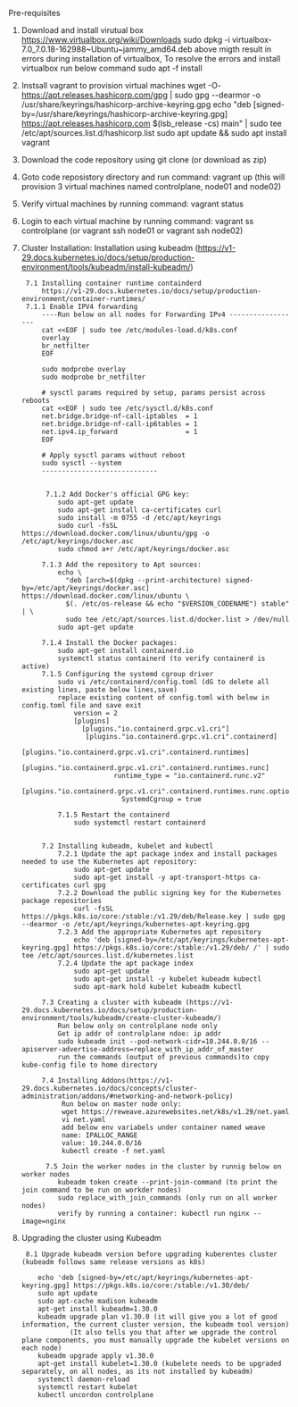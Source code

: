 Pre-requisites 
1. Download and install virutual box https://www.virtualbox.org/wiki/Downloads
    sudo dpkg -i virtualbox-7.0_7.0.18-162988~Ubuntu~jammy_amd64.deb
    above migth result in errors during installation of virtualbox, To resolve the errors and install virtualbox run below command
    sudo apt -f install
2. Instsall vagrant to provision virtual machines
    wget -O- https://apt.releases.hashicorp.com/gpg | sudo gpg --dearmor -o /usr/share/keyrings/hashicorp-archive-keyring.gpg
    echo "deb [signed-by=/usr/share/keyrings/hashicorp-archive-keyring.gpg] https://apt.releases.hashicorp.com $(lsb_release -cs) main" | sudo tee /etc/apt/sources.list.d/hashicorp.list
    sudo apt update && sudo apt install vagrant
3. Download the code repository using git clone (or download as zip)
4. Goto code reposistory directory and run command: vagrant up (this will provision 3 virtual machines named controlplane, node01 and node02)
5. Verify virtual machines by running command: vagrant status
6. Login to each virtual machine by running command: vagrant ss controlplane (or vagrant ssh node01 or vagrant ssh node02)


7. Cluster Installation:
        Installation using kubeadm (https://v1-29.docs.kubernetes.io/docs/setup/production-environment/tools/kubeadm/install-kubeadm/)
    
        7.1 Installing container runtime containderd
            https://v1-29.docs.kubernetes.io/docs/setup/production-environment/container-runtimes/
        7.1.1 Enable IPV4 forwarding
            ----Run below on all nodes for Forwarding IPv4 ------------------
            cat <<EOF | sudo tee /etc/modules-load.d/k8s.conf
            overlay
            br_netfilter
            EOF
            
            sudo modprobe overlay
            sudo modprobe br_netfilter
            
            # sysctl params required by setup, params persist across reboots
            cat <<EOF | sudo tee /etc/sysctl.d/k8s.conf
            net.bridge.bridge-nf-call-iptables  = 1
            net.bridge.bridge-nf-call-ip6tables = 1
            net.ipv4.ip_forward                 = 1
            EOF
            
            # Apply sysctl params without reboot
            sudo sysctl --system
            -----------------------------
            

             7.1.2 Add Docker's official GPG key:
                sudo apt-get update
                sudo apt-get install ca-certificates curl
                sudo install -m 0755 -d /etc/apt/keyrings
                sudo curl -fsSL https://download.docker.com/linux/ubuntu/gpg -o /etc/apt/keyrings/docker.asc
                sudo chmod a+r /etc/apt/keyrings/docker.asc
            
            7.1.3 Add the repository to Apt sources:
                echo \
                  "deb [arch=$(dpkg --print-architecture) signed-by=/etc/apt/keyrings/docker.asc] https://download.docker.com/linux/ubuntu \
                  $(. /etc/os-release && echo "$VERSION_CODENAME") stable" | \
                  sudo tee /etc/apt/sources.list.d/docker.list > /dev/null
                sudo apt-get update
        
            7.1.4 Install the Docker packages:
                sudo apt-get install containerd.io
                systemctl status containerd (to verify containerd is active)
            7.1.5 Configuring the systemd cgroup driver
                sudo vi /etc/containerd/config.toml (dG to delete all existing lines, paste below lines,save)
                replace existing content of config.toml with below in config.toml file and save exit
                    version = 2
                    [plugins]
                      [plugins."io.containerd.grpc.v1.cri"]
                       [plugins."io.containerd.grpc.v1.cri".containerd]
                          [plugins."io.containerd.grpc.v1.cri".containerd.runtimes]
                            [plugins."io.containerd.grpc.v1.cri".containerd.runtimes.runc]
                              runtime_type = "io.containerd.runc.v2"
                              [plugins."io.containerd.grpc.v1.cri".containerd.runtimes.runc.options]
                                SystemdCgroup = true
        
                7.1.5 Restart the containerd 
                    sudo systemctl restart containerd
  

            7.2 Installing kubeadm, kubelet and kubectl
                7.2.1 Update the apt package index and install packages needed to use the Kubernetes apt repository:
                    sudo apt-get update
                    sudo apt-get install -y apt-transport-https ca-certificates curl gpg
                7.2.2 Download the public signing key for the Kubernetes package repositories
                    curl -fsSL https://pkgs.k8s.io/core:/stable:/v1.29/deb/Release.key | sudo gpg --dearmor -o /etc/apt/keyrings/kubernetes-apt-keyring.gpg
                7.2.3 Add the appropriate Kubernetes apt repository
                    echo 'deb [signed-by=/etc/apt/keyrings/kubernetes-apt-keyring.gpg] https://pkgs.k8s.io/core:/stable:/v1.29/deb/ /' | sudo tee /etc/apt/sources.list.d/kubernetes.list
                7.2.4 Update the apt package index
                    sudo apt-get update
                    sudo apt-get install -y kubelet kubeadm kubectl
                    sudo apt-mark hold kubelet kubeadm kubectl
        
            7.3 Creating a cluster with kubeadm (https://v1-29.docs.kubernetes.io/docs/setup/production-environment/tools/kubeadm/create-cluster-kubeadm/)
                Run below only on controlplane node only
                Get ip addr of controlplane ndoe: ip addr
                sudo kubeadm init --pod-network-cidr=10.244.0.0/16 --apiserver-advertise-address=replace_with_ip_addr_of_master
                run the commands (output of previous commands)to copy kube-config file to home directory
        
            7.4 Installing Addons(https://v1-29.docs.kubernetes.io/docs/concepts/cluster-administration/addons/#networking-and-network-policy)
                 Run below on master node only:
                 wget https://reweave.azurewebsites.net/k8s/v1.29/net.yaml
                 vi net.yaml
                 add below env variabels under container named weave
                 name: IPALLOC_RANGE
                 value: 10.244.0.0/16
                 kubectl create -f net.yaml
        
             7.5 Join the worker nodes in the cluster by runnig below on worker nodes
                kubeadm token create --print-join-command (to print the join command to be run on workder nodes)
                sudo replace_with_join_commands (only run on all worker nodes)
                verify by running a container: kubectl run nginx --image=nginx

8. Upgrading the cluster using Kubeadm
   
        8.1 Upgrade kubeadm version before upgrading kuberentes cluster (kubeadm follows same release versions as k8s)
   
           echo 'deb [signed-by=/etc/apt/keyrings/kubernetes-apt-keyring.gpg] https://pkgs.k8s.io/core:/stable:/v1.30/deb/
           sudo apt update
           sudo apt-cache madison kubeadm
           apt-get install kubeadm=1.30.0
           kubeadm upgrade plan v1.30.0 (it will give you a lot of good information, the current cluster version, the kubeadm tool version)
                   (It also tells you that after we upgrade the control plane components, you must manually upgrade the kubelet versions on each node)
           kubeadm upgrade apply v1.30.0
           apt-get install kubelet=1.30.0 (kubelete needs to be upgraded separately, on all nodes, as its not installed by kubeadm)
           systemctl daemon-reload
           systemctl restart kubelet
           kubectl uncordon controlplane
   
